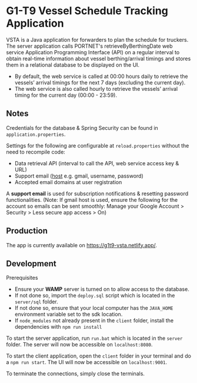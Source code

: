 # G1-T9 Vessel Schedule Tracking Application

VSTA is a Java application for forwarders to plan the schedule for truckers. 
The server application calls PORTNET's retrieveByBerthingDate web service Application Programming Interface (API) 
on a regular interval to obtain real-time information about vessel berthing/arrival timings and 
stores them in a relational database to be displayed on the UI. 
- By default, the web service is called at 00:00 hours daily to retrieve the vessels’ arrival timings for the next 7 days (excluding the current day). 
- The web service is also called hourly to retrieve the vessels’ arrival timing for the current day (00:00 - 23:59).

## Notes
Credentials for the database & Spring Security can be found in `application.properties`.

Settings for the following are configurable at `reload.properties` without the need to recompile code: 
- Data retrieval API (interval to call the API, web service access key & URL)
- Support email ([host](https://www.jhipster.tech/tips/011_tip_configuring_email_in_jhipster.html) e.g. gmail, username, password)
- Accepted email domains at user registration

A **support email** is used for subscription notifications & resetting password functionalities. 
(Note: If gmail host is used, ensure the following for the account so emails can be sent smoothly: Manage your Google Account > Security > Less secure app access > On)

## Production
The app is currently available on https://g1t9-vsta.netlify.app/.

## Development

Prerequisites 
- Ensure your **WAMP** server is turned on to allow access to the database. 
- If not done so, import the `deploy.sql` script which is located in the `server/sql` folder.
- If not done so, ensure that your local computer has the `JAVA_HOME` environment variable set to the sdk location.
- If `node_modules` not already present in the `client` folder, install the dependencies with `npm run install`

To start the server application, run `run.bat` which is located in the `server` folder.
The server will now be accessible on `localhost:8080`.

To start the client application, open the `client` folder in your terminal and do a `npm run start`. 
The UI will now be accessible on `localhost:9001`.

To terminate the connections, simply close the terminals.
